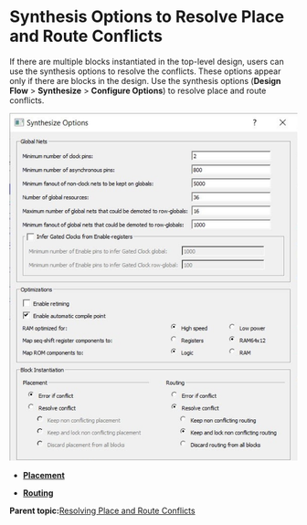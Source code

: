 # Synthesis Options to Resolve Place and Route Conflicts

If there are multiple blocks instantiated in the top-level design, users can use the synthesis options to resolve the conflicts. These options appear only if there are blocks in the design. Use the synthesis options \(**Design Flow** &gt; **Synthesize** &gt; **Configure Options**\) to resolve place and route conflicts.

![](GUID-7254D6F8-BBBE-4C80-B5A4-0C0E5A380EEA-low.jpg "Synthesis Options Dialog Box")

-   **[Placement](GUID-D1823ABB-2A15-4D23-82C9-E038674DE643.md)**  

-   **[Routing](GUID-78BC0557-BF67-4E9C-ABBA-85BE52DA440E.md)**  


**Parent topic:**[Resolving Place and Route Conflicts](GUID-FA0E342F-18A4-40FB-84FE-D60C549ACAB2.md)

